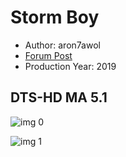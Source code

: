 # Storm Boy

* Author: aron7awol
* [Forum Post](https://www.avsforum.com/threads/bass-eq-for-filtered-movies.2995212/post-58023400)
* Production Year: 2019

## DTS-HD MA 5.1

![img 0](https://i.imgur.com/0O9cJUu.jpg)

![img 1](https://i.imgur.com/PZJiEAP.jpg)

